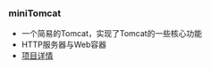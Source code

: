 ### miniTomcat
- 一个简易的Tomcat，实现了Tomcat的一些核心功能
- HTTP服务器与Web容器
- [项目详情](http://www.jay.center/fore_user_article_view?aid=33)
